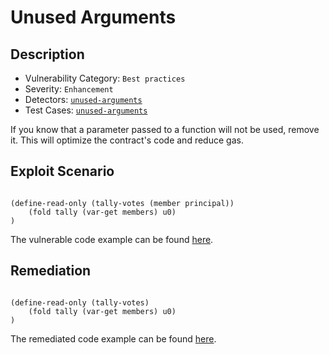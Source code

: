 # Unused Arguments
## Description
- Vulnerability Category: `Best practices`
- Severity: `Enhancement`
- Detectors: [`unused-arguments`](https://github.com/CoinFabrik/stacy/blob/main/src/stacy_analyzer/detectors/UnusedArguments.py)
- Test Cases: [`unused-arguments`](https://github.com/CoinFabrik/stacy/tree/main/tests/unused_arguments)

If you know that a parameter passed to a function will not be used, remove it. This will optimize the contract's code and reduce gas.

## Exploit Scenario

```clarity

(define-read-only (tally-votes (member principal))
	(fold tally (var-get members) u0)
)

```


The vulnerable code example can be found [here](https://github.com/CoinFabrik/stacy/blob/main/tests/unused_arguments/vulnerable-example/unused_arguments.clar).

## Remediation


```clarity

(define-read-only (tally-votes)
	(fold tally (var-get members) u0)
)

```

The remediated code example can be found [here](https://github.com/CoinFabrik/stacy/blob/main/tests/unused_arguments/remediated-example/unused_arguments.clar).
